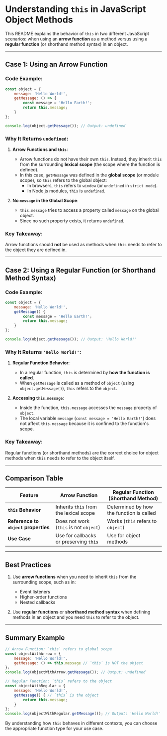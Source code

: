 # Understanding `this` in JavaScript Object Methods

This README explains the behavior of `this` in two different JavaScript scenarios: when using an **arrow function** as a method versus using a **regular function** (or shorthand method syntax) in an object.

---

## Case 1: Using an Arrow Function

### Code Example:

```javascript
const object = {
    message: 'Hello World!',
    getMessage: () => {
        const message = 'Hello Earth!';
        return this.message;
    }
};

console.log(object.getMessage()); // Output: undefined
```

### Why It Returns `undefined`:

1. **Arrow Functions and `this`**:
   - Arrow functions do not have their own `this`. Instead, they inherit `this` from the surrounding **lexical scope** (the scope where the function is defined).
   - In this case, `getMessage` was defined in the **global scope** (or module scope), so `this` refers to the global object:
     - In browsers, `this` refers to `window` (or `undefined` in `strict mode`).
     - In Node.js modules, `this` is `undefined`.

2. **No `message` in the Global Scope**:
   - `this.message` tries to access a property called `message` on the global object.
   - Since no such property exists, it returns `undefined`.

### Key Takeaway:
Arrow functions should **not** be used as methods when `this` needs to refer to the object they are defined in.

---

## Case 2: Using a Regular Function (or Shorthand Method Syntax)

### Code Example:

```javascript
const object = {
    message: 'Hello World!',
    getMessage() {
        const message = 'Hello Earth!';
        return this.message;
    }
};

console.log(object.getMessage()); // Output: 'Hello World!'
```

### Why It Returns `'Hello World!'`:

1. **Regular Function Behavior**:
   - In a regular function, `this` is determined by **how the function is called**.
   - When `getMessage` is called as a method of `object` (using `object.getMessage()`), `this` refers to the `object`.

2. **Accessing `this.message`**:
   - Inside the function, `this.message` accesses the `message` property of `object`.
   - The local variable `message` (`const message = 'Hello Earth!'`) does not affect `this.message` because it is confined to the function's scope.

### Key Takeaway:
Regular functions (or shorthand methods) are the correct choice for object methods when `this` needs to refer to the object itself.

---

## Comparison Table

| Feature                              | Arrow Function                          | Regular Function (Shorthand Method)      |
|--------------------------------------|-----------------------------------------|------------------------------------------|
| **`this` Behavior**                  | Inherits `this` from the lexical scope  | Determined by how the function is called |
| **Reference to `object` properties** | Does not work (`this` is not `object`)  | Works (`this` refers to `object`)        |
| **Use Case**                         | Use for callbacks or preserving `this` | Use for object methods                   |

---

## Best Practices

1. Use **arrow functions** when you need to inherit `this` from the surrounding scope, such as in:
   - Event listeners
   - Higher-order functions
   - Nested callbacks

2. Use **regular functions** or **shorthand method syntax** when defining methods in an object and you need `this` to refer to the object.

---

## Summary Example

```javascript
// Arrow Function: `this` refers to global scope
const objectWithArrow = {
    message: 'Hello World!',
    getMessage: () => this.message // `this` is NOT the object
};
console.log(objectWithArrow.getMessage()); // Output: undefined

// Regular Function: `this` refers to the object
const objectWithRegular = {
    message: 'Hello World!',
    getMessage() { // `this` is the object
        return this.message;
    }
};
console.log(objectWithRegular.getMessage()); // Output: 'Hello World!'
```

By understanding how `this` behaves in different contexts, you can choose the appropriate function type for your use case.
